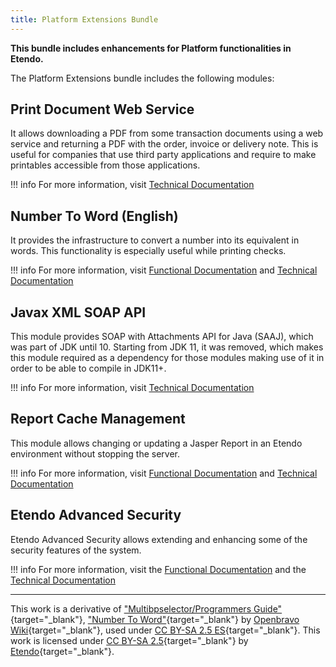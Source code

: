 ```yaml
---
title: Platform Extensions Bundle
---
```

**This bundle includes enhancements for Platform functionalities in Etendo.**

The Platform Extensions bundle includes the following modules:

## Print Document Web Service

It allows downloading a PDF from some transaction documents using a web service and returning a PDF with the order, invoice or delivery note. This is useful for companies that use third party applications and require to make printables accessible from those applications.

!!! info
        For more information, visit [Technical Documentation](https://docs/en/technical-documentation/bundles/platform-extensions-bundle#print-document-web-service)



## Number To Word (English)

It provides the infrastructure to convert a number into its equivalent in words. This functionality is especially useful while printing checks.

!!! info
        For more information, visit [Functional Documentation](https://docs/en/end-user-documentation/etendo-environment/functional-documentation/business-configuration/general-setup#number-to-word-converter) and [Technical Documentation](https://docs/en/technical-documentation/bundles/platform-extensions-bundle#number-to-word-english)


## Javax XML SOAP API

This module provides SOAP with Attachments API for Java (SAAJ), which was part of JDK until 10. Starting from JDK 11, it was removed, which makes this module required as a dependency for those modules making use of it in order to be able to compile in JDK11+.

!!! info
        For more information, visit [Technical Documentation](https://docs/en/technical-documentation/bundles/platform-extensions-bundle#javax-xml-soap-api)


## Report Cache Management

This module allows changing or updating a Jasper Report in an Etendo environment without stopping the server.

!!! info
        For more information, visit [Functional Documentation](https://docs/en/end-user-documentation/etendo-environment/functional-documentation/business-configuration/general-setup#clear-report-cache) and [Technical Documentation](https://docs/en/technical-documentation/bundles/platform-extensions-bundle#report-cache-management)  

## Etendo Advanced Security

Etendo Advanced Security allows extending and enhancing some of the security features of the system.

!!! info
        For more information, visit the [Functional Documentation](/docs/products/etendo-classic/optional-features/bundles/platform-extensions/etendo-advanced-security) and the [Technical Documentation](/docs/developer-guide/etendo-classic/bundles/platform-extensions-bundle/#etendo-advanced-security)



---

This work is a derivative of ["Multibpselector/Programmers Guide"](http://wiki.openbravo.com/wiki/Projects:Multibpselector/Programmers_Guide) {target="_blank"}, ["Number To Word"](http://wiki.openbravo.com/wiki/NumberToWord){target="_blank"}
 by [Openbravo Wiki](http://wiki.openbravo.com/wiki/Welcome_to_Openbravo){target="_blank"}, used under [CC BY-SA 2.5 ES](https://creativecommons.org/licenses/by-sa/2.5/es/){target="_blank"}. This work is licensed under [CC BY-SA 2.5](https://creativecommons.org/licenses/by-sa/2.5/){target="_blank"} by [Etendo](https://etendo.software){target="_blank"}.


